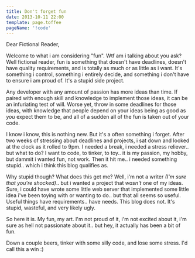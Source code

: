 ```yaml
---
title: Don't forget fun
date: 2013-10-11 22:00
template: page.toffee
pageName: '!code'
---
```





Dear Fictional Reader,

Welcome to what i am considering "fun". Wtf am i talking about you ask?
Well fictional reader, fun is something that doesn't have deadlines, doesn't
have quality requirements, and is totally as much or as little as i want. It's
something i control, something i entirely decide, and something i don't
have to ensure i am proud of. It's a stupid side project.

<span class="more"></span>

Any developer with any amount of passion has more ideas than time. If paired
with enough skill and knowledge to implement those ideas, it can be an
infuriating test of will. Worse yet, throw in some deadlines for those
ideas, with knowledge that people depend on your ideas being as good as *you*
expect them to be, and all of a sudden all of the fun is taken out of your
code.

I know i know, this is nothing new. But it's a often something i forget.
After two weeks of stressing about deadlines and projects, i sat down and
looked at the clock as it rolled to 9pm. I needed a break, i needed a stress
reliever.. but what to do? I want to code, to tinker, to toy.. it is my passion,
my hobby, but dammit i wanted fun, not work. Then it hit me.. i needed
something stupid.. which i think this blog qualifies as.

Why stupid though? What does this get me? Well, i'm not a writer *(I'm sure
that you're shocked)*.. but i wanted a project that *wasn't* one of my ideas.
Sure, i could have wrote some little web server that implemented some little
idea i've been toying with or wanting to do.. but that all seems so useful.
Useful things have requirements.. have needs. This blog does not. It's stupid,
wasteful, and very likely ugly.

So here it is. My fun, my art. I'm not proud of it, i'm not excited about it,
i'm sure as hell not passionate about it.. but hey, it actually has been a bit
of fun.

Down a couple beers, tinker with some silly code, and lose some stress. I'd
call this a win :)

